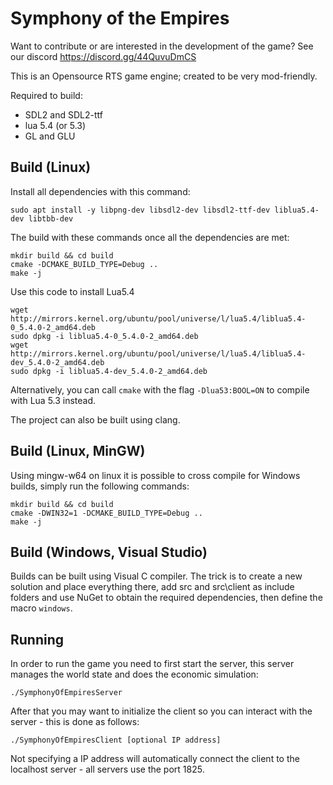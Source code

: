 # Symphony of the Empires

Want to contribute or are interested in the development of the game? See our discord https://discord.gg/44QuvuDmCS

This is an Opensource RTS game engine; created to be very mod-friendly.

Required to build:

* SDL2 and SDL2-ttf
* lua 5.4 (or 5.3)
* GL and GLU

## Build (Linux)
Install all dependencies with this command:
```
sudo apt install -y libpng-dev libsdl2-dev libsdl2-ttf-dev liblua5.4-dev libtbb-dev
```

The build with these commands once all the dependencies are met:
```
mkdir build && cd build
cmake -DCMAKE_BUILD_TYPE=Debug ..
make -j
```

Use this code to install Lua5.4
```
wget http://mirrors.kernel.org/ubuntu/pool/universe/l/lua5.4/liblua5.4-0_5.4.0-2_amd64.deb
sudo dpkg -i liblua5.4-0_5.4.0-2_amd64.deb
wget http://mirrors.kernel.org/ubuntu/pool/universe/l/lua5.4/liblua5.4-dev_5.4.0-2_amd64.deb
sudo dpkg -i liblua5.4-dev_5.4.0-2_amd64.deb
```
Alternatively, you can call `cmake` with the flag `-Dlua53:BOOL=ON` to compile with Lua 5.3 instead.

The project can also be built using clang.

## Build (Linux, MinGW)
Using mingw-w64 on linux it is possible to cross compile for Windows builds, simply run the following commands:
```
mkdir build && cd build
cmake -DWIN32=1 -DCMAKE_BUILD_TYPE=Debug ..
make -j
```

## Build (Windows, Visual Studio)
Builds can be built using Visual C compiler. The trick is to create a new solution and place everything there, add src and src\\client as include folders and use NuGet to obtain the required dependencies, then define the macro `windows`.

## Running

In order to run the game you need to first start the server, this server manages the world state and does the economic simulation:
```
./SymphonyOfEmpiresServer
```

After that you may want to initialize the client so you can interact with the server - this is done as follows:
```
./SymphonyOfEmpiresClient [optional IP address]
```
Not specifying a IP address will automatically connect the client to the localhost server - all servers use the port 1825.
